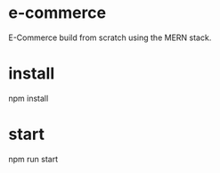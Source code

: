 # e-commerce
E-Commerce build from scratch using the MERN stack.

# install
npm install

# start
npm run start

